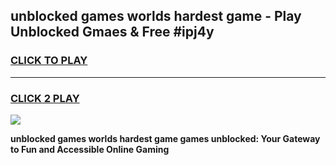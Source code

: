 
## unblocked games worlds hardest game - Play Unblocked Gmaes & Free #ipj4y
<h3>
<a href="https://news.freeplayer.one?title=unblocked_games_worlds_hardest_game&ref=26F">CLICK TO PLAY</a></h3>
<hr>

<h3>
<a href="https://news.freeplayer.one?title=unblocked_games_worlds_hardest_game&ref=26F">CLICK 2 PLAY</a>
  
</h3>

<a href="https://news.freeplayer.one?title=unblocked_games_worlds_hardest_game&ref=26F/"><img src="https://clearcache.store/games.png"></a>


**unblocked games worlds hardest game games unblocked: Your Gateway to Fun and Accessible Online Gaming**
